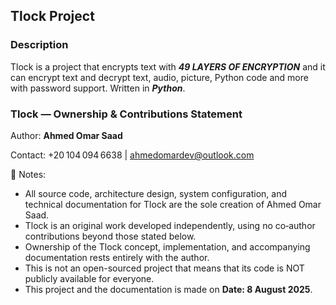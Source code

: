 ## **Tlock Project**

### **Description**

Tlock is a project that encrypts text with _**49 LAYERS OF ENCRYPTION**_
and it can encrypt text and decrypt text, audio, picture, Python code and more with password support. Written in ***Python***.

### Tlock — Ownership & Contributions Statement
Author: **Ahmed Omar Saad**

Contact: +20 104 094 6638 | ahmedomardev@outlook.com

📌 Notes:
- All source code, architecture design, system configuration, and technical documentation for Tlock are the sole creation of Ahmed Omar Saad.
- Tlock is an original work developed independently, using no co‑author contributions beyond those stated below.
- Ownership of the Tlock concept, implementation, and accompanying documentation rests entirely with the author.
- This is not an open-sourced project that means that its code is NOT publicly available for everyone.
- This project and the documentation is made on **Date: 8 August 2025**.